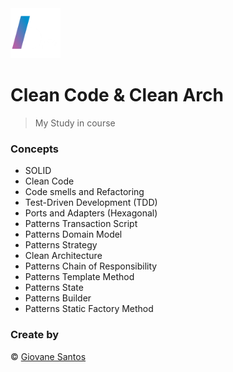 <img src="./logo.png" width="80" height="80" alt="logo">

# Clean Code & Clean Arch

> My Study in course

### Concepts

- SOLID
- Clean Code
- Code smells and Refactoring
- Test-Driven Development (TDD)
- Ports and Adapters (Hexagonal)
- Patterns Transaction Script
- Patterns Domain Model
- Patterns Strategy
- Clean Architecture
- Patterns Chain of Responsibility
- Patterns Template Method
- Patterns State
- Patterns Builder
- Patterns Static Factory Method

### Create by
© [Giovane Santos](https://giovanesantossilva.github.io/)
